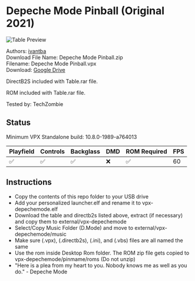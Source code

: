 # Depeche Mode Pinball (Original 2021)

![Table Preview](../../images/vpx-fifth-element-preview.png)

Authors: [ivantba](https://www.vpforums.org/index.php?showuser=123858)  
Download File Name: Depeche Mode Pinball.zip  
Filename: Depeche Mode Pinball.vpx  
Download: [Google Drive](https://drive.google.com/file/d/1FXwjcfwOUuITWT2Se7AQ3MIoTDzNCsOA/view)

DirectB2S included with Table.rar file. 

ROM included with Table.rar file. 

Tested by: TechZombie

## Status 

Minimum VPX Standalone build: 10.8.0-1989-a764013

| Playfield | Controls | Backglass | DMD | ROM Required | FPS | 
|-----------|----------|-----------|-----|--------------|-----|
| :white_check_mark: | :white_check_mark: | :white_check_mark: | :x: | :white_check_mark: | 60 |

## Instructions

- Copy the contents of this repo folder to your USB drive
- Add your personalized launcher.elf and rename it to vpx-depechemode.elf
- Download the table and directb2s listed above, extract (if necessary) and copy them to external/vpx-depechemode
- Select/Copy Music Folder (D.Mode) and move to external/vpx-depechemode/music
- Make sure (.vpx), (.directb2s), (.ini), and (.vbs) files are all named the same
- Use the rom inside Desktop Rom folder. The ROM zip file gets copied to vpx-depechemode/pinmame/roms (Do not unzip)
- "Here is a plea from my heart to you. Nobody knows me as well as you do." - Depeche Mode
